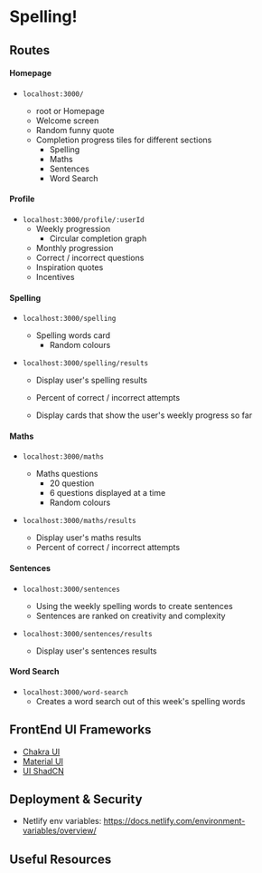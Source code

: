 # Spelling!

## Routes

#### Homepage

- `localhost:3000/`

  - root or Homepage
  - Welcome screen
  - Random funny quote
  - Completion progress tiles for different sections
    - Spelling
    - Maths
    - Sentences
    - Word Search

#### Profile

- `localhost:3000/profile/:userId`
  - Weekly progression
    - Circular completion graph
  - Monthly progression
  - Correct / incorrect questions
  - Inspiration quotes
  - Incentives

#### Spelling

- `localhost:3000/spelling`

  - Spelling words card
    - Random colours

- `localhost:3000/spelling/results`

  - Display user's spelling results
  - Percent of correct / incorrect attempts

  - Display cards that show the user's weekly progress so far

#### Maths

- `localhost:3000/maths`

  - Maths questions
    - 20 question
    - 6 questions displayed at a time
    - Random colours

- `localhost:3000/maths/results`

  - Display user's maths results
  - Percent of correct / incorrect attempts

#### Sentences

- `localhost:3000/sentences`

  - Using the weekly spelling words to create sentences
  - Sentences are ranked on creativity and complexity

- `localhost:3000/sentences/results`

  - Display user's sentences results

#### Word Search

- `localhost:3000/word-search`
  - Creates a word search out of this week's spelling words

## FrontEnd UI Frameworks

- [Chakra UI](https://v2.chakra-ui.com/)
- [Material UI](https://mui.com/)
- [UI ShadCN](https://ui.shadcn.com/)

## Deployment & Security

- Netlify env variables: https://docs.netlify.com/environment-variables/overview/

## Useful Resources
